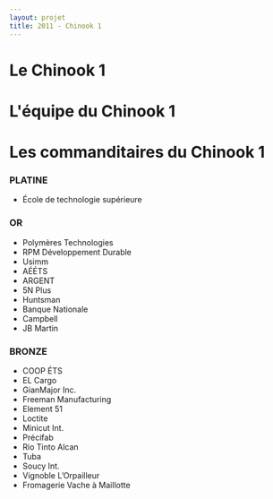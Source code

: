 ```yaml
---
layout: projet
title: 2011 - Chinook 1
---
```


Le Chinook 1
============


L'équipe du Chinook 1
=====================


Les commanditaires du Chinook 1
===============================

### PLATINE


- École de technologie supérieure

### OR

- Polymères Technologies
- RPM Développement Durable
- Usimm
- AÉÉTS
- ARGENT
- 5N Plus
- Huntsman
- Banque Nationale
- Campbell
- JB Martin

### BRONZE

- COOP ÉTS
- EL Cargo
- GianMajor Inc.
- Freeman Manufacturing
- Element 51
- Loctite
- Minicut Int.
- Précifab
- Rio Tinto Alcan
- Tuba
- Soucy Int.
- Vignoble L’Orpailleur
- Fromagerie Vache à Maillotte
